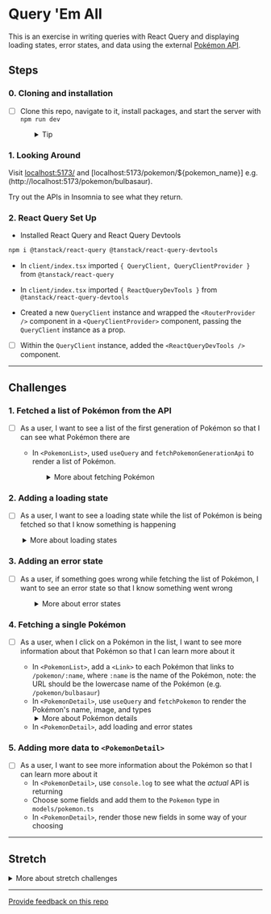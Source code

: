# Query 'Em All

This is an exercise in writing queries with React Query and displaying loading states, error states, and data using the external [Pokémon API](https://pokeapi.co).

## Steps

### 0. Cloning and installation

- [ ] Clone this repo, navigate to it, install packages, and start the server with `npm run dev`
  <details style="padding-left: 2em">
    <summary>Tip</summary>

  ```sh
  cd query-em-all-sofia
  npm i
  npm run dev
  ```

  </details>

### 1. Looking Around

Visit [localhost:5173/](http://localhost:5173/) and [localhost:5173/pokemon/${pokemon_name}] e.g. (http://localhost:5173/pokemon/bulbasaur).

Try out the APIs in Insomnia to see what they return.

### 2. React Query Set Up

- Installed React Query and React Query Devtools

```sh
npm i @tanstack/react-query @tanstack/react-query-devtools
```

- In `client/index.tsx` imported `{ QueryClient, QueryClientProvider }` from `@tanstack/react-query`

- In `client/index.tsx` imported `{ ReactQueryDevTools }` from `@tanstack/react-query-devtools`

- Created a new `QueryClient` instance and wrapped the `<RouterProvider />` component in a `<QueryClientProvider>` component, passing the `QueryClient` instance as a prop.

- [ ] Within the `QueryClient` instance, added the `<ReactQueryDevTools />` component.

---

## Challenges

### 1. Fetched a list of Pokémon from the API

- [ ] As a user, I want to see a list of the first generation of Pokémon so that I can see what Pokémon there are

  - In `<PokemonList>`, used `useQuery` and `fetchPokemonGenerationApi` to render a list of Pokémon.
    <details style="padding-left: 2em">
      <summary>More about fetching Pokémon</summary>
      
      - `fetchPokemonGenerationApi` takes a `generation` parameter, which is a number between 1 and 9.
      - As per `models/pokemon.ts`, a generation is an object with three properties: `{ region: string, name: string, pokemon: PartialPokemon[] }`
      - `useQuery` takes a key (a string) and a function that returns a promise (`fetchPokemonGenerationApi`, in this case) and returns an object with a `data` property, which contains data returned by the promise.

    </details>

### 2. Adding a loading state

- [ ] As a user, I want to see a loading state while the list of Pokémon is being fetched so that I know something is happening
<details style="padding-left: 2em">
  <summary>More about loading states</summary>
  
  - `useQuery` returns an `isLoading` property that you can use to determine when to render a loading state
  - You can use the `<LoadingSpinner>` component to render a special pokéball loading spinner
</details>

### 3. Adding an error state

- [ ] As a user, if something goes wrong while fetching the list of Pokémon, I want to see an error state so that I know something went wrong
  <details style="padding-left: 2em">
    <summary>More about error states</summary>

  - `useQuery` returns an `isError` (true or false), and `error` properties that you can use to render an error state

  </details>

### 4. Fetching a single Pokémon

- [ ] As a user, when I click on a Pokémon in the list, I want to see more information about that Pokémon so that I can learn more about it

  - In `<PokemonList>`, add a `<Link>` to each Pokémon that links to `/pokemon/:name`, where `:name` is the name of the Pokémon, note: the URL should be the lowercase name of the Pokémon (e.g. `/pokemon/bulbasaur`)
  - In `<PokemonDetail>`, use `useQuery` and `fetchPokemon` to render the Pokémon's name, image, and types
  <details style="padding-left: 2em">
    <summary>More about Pokémon details</summary>
    
    Have a look in `models/pokemon.ts` at the `Pokemon` type to see what properties are available to you.
  </details>

  - In `<PokemonDetail>`, add loading and error states

### 5. Adding more data to `<PokemonDetail>`

- [ ] As a user, I want to see more information about the Pokémon so that I can learn more about it
  - In `<PokemonDetail>`, use `console.log` to see what the _actual_ API is returning
  - Choose some fields and add them to the `Pokemon` type in `models/pokemon.ts`
  - In `<PokemonDetail>`, render those new fields in some way of your choosing

---

## Stretch

<details>
  <summary>More about stretch challenges</summary>

- [ ] As a user, on the homepage (`/`) I want to see a list of all the generations, so that I can click on one, go to `/generations/:generationId` and see the list of Pokémon for that generation

- [ ] As a user, I want to see a search bar at the top of the page, so that I can search for a Pokémon by name, when I hit enter, I want to be taken to `/search?name=pokemonName`, which should display a filtered list of Pokémon

</details>

---

[Provide feedback on this repo](https://docs.google.com/forms/d/e/1FAIpQLSfw4FGdWkLwMLlUaNQ8FtP2CTJdGDUv6Xoxrh19zIrJSkvT4Q/viewform?usp=pp_url&entry.1958421517=query-em-all)
